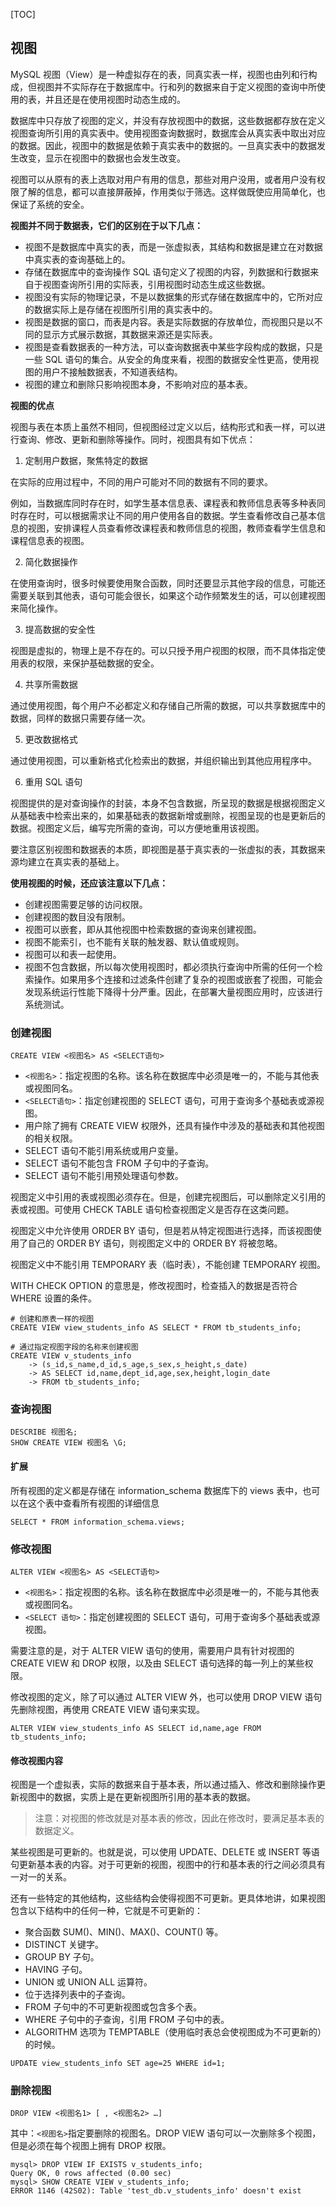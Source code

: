 [TOC]



## 视图

MySQL 视图（View）是一种虚拟存在的表，同真实表一样，视图也由列和行构成，但视图并不实际存在于数据库中。行和列的数据来自于定义视图的查询中所使用的表，并且还是在使用视图时动态生成的。

数据库中只存放了视图的定义，并没有存放视图中的数据，这些数据都存放在定义视图查询所引用的真实表中。使用视图查询数据时，数据库会从真实表中取出对应的数据。因此，视图中的数据是依赖于真实表中的数据的。一旦真实表中的数据发生改变，显示在视图中的数据也会发生改变。

视图可以从原有的表上选取对用户有用的信息，那些对用户没用，或者用户没有权限了解的信息，都可以直接屏蔽掉，作用类似于筛选。这样做既使应用简单化，也保证了系统的安全。

**视图并不同于数据表，它们的区别在于以下几点：**

- 视图不是数据库中真实的表，而是一张虚拟表，其结构和数据是建立在对数据中真实表的查询基础上的。
- 存储在数据库中的查询操作 SQL 语句定义了视图的内容，列数据和行数据来自于视图查询所引用的实际表，引用视图时动态生成这些数据。
- 视图没有实际的物理记录，不是以数据集的形式存储在数据库中的，它所对应的数据实际上是存储在视图所引用的真实表中的。
- 视图是数据的窗口，而表是内容。表是实际数据的存放单位，而视图只是以不同的显示方式展示数据，其数据来源还是实际表。
- 视图是查看数据表的一种方法，可以查询数据表中某些字段构成的数据，只是一些 SQL 语句的集合。从安全的角度来看，视图的数据安全性更高，使用视图的用户不接触数据表，不知道表结构。
- 视图的建立和删除只影响视图本身，不影响对应的基本表。

**视图的优点**

视图与表在本质上虽然不相同，但视图经过定义以后，结构形式和表一样，可以进行查询、修改、更新和删除等操作。同时，视图具有如下优点：

1) 定制用户数据，聚焦特定的数据

在实际的应用过程中，不同的用户可能对不同的数据有不同的要求。

例如，当数据库同时存在时，如学生基本信息表、课程表和教师信息表等多种表同时存在时，可以根据需求让不同的用户使用各自的数据。学生查看修改自己基本信息的视图，安排课程人员查看修改课程表和教师信息的视图，教师查看学生信息和课程信息表的视图。

2) 简化数据操作

在使用查询时，很多时候要使用聚合函数，同时还要显示其他字段的信息，可能还需要关联到其他表，语句可能会很长，如果这个动作频繁发生的话，可以创建视图来简化操作。

3) 提高数据的安全性

视图是虚拟的，物理上是不存在的。可以只授予用户视图的权限，而不具体指定使用表的权限，来保护基础数据的安全。

4) 共享所需数据

通过使用视图，每个用户不必都定义和存储自己所需的数据，可以共享数据库中的数据，同样的数据只需要存储一次。

5) 更改数据格式

通过使用视图，可以重新格式化检索出的数据，并组织输出到其他应用程序中。

6) 重用 SQL 语句

视图提供的是对查询操作的封装，本身不包含数据，所呈现的数据是根据视图定义从基础表中检索出来的，如果基础表的数据新增或删除，视图呈现的也是更新后的数据。视图定义后，编写完所需的查询，可以方便地重用该视图。

要注意区别视图和数据表的本质，即视图是基于真实表的一张虚拟的表，其数据来源均建立在真实表的基础上。

**使用视图的时候，还应该注意以下几点：**

- 创建视图需要足够的访问权限。
- 创建视图的数目没有限制。
- 视图可以嵌套，即从其他视图中检索数据的查询来创建视图。
- 视图不能索引，也不能有关联的触发器、默认值或规则。
- 视图可以和表一起使用。
- 视图不包含数据，所以每次使用视图时，都必须执行查询中所需的任何一个检索操作。如果用多个连接和过滤条件创建了复杂的视图或嵌套了视图，可能会发现系统运行性能下降得十分严重。因此，在部署大量视图应用时，应该进行系统测试。

### 创建视图

```mysql
CREATE VIEW <视图名> AS <SELECT语句>
```

- `<视图名>`：指定视图的名称。该名称在数据库中必须是唯一的，不能与其他表或视图同名。
- `<SELECT语句>`：指定创建视图的 SELECT 语句，可用于查询多个基础表或源视图。
- 用户除了拥有 CREATE VIEW 权限外，还具有操作中涉及的基础表和其他视图的相关权限。
- SELECT 语句不能引用系统或用户变量。
- SELECT 语句不能包含 FROM 子句中的子查询。
- SELECT 语句不能引用预处理语句参数。

视图定义中引用的表或视图必须存在。但是，创建完视图后，可以删除定义引用的表或视图。可使用 CHECK TABLE 语句检查视图定义是否存在这类问题。

视图定义中允许使用 ORDER BY 语句，但是若从特定视图进行选择，而该视图使用了自己的 ORDER BY 语句，则视图定义中的 ORDER BY 将被忽略。

视图定义中不能引用 TEMPORARY 表（临时表），不能创建 TEMPORARY 视图。

WITH CHECK OPTION 的意思是，修改视图时，检查插入的数据是否符合 WHERE 设置的条件。

```mysql
# 创建和原表一样的视图
CREATE VIEW view_students_info AS SELECT * FROM tb_students_info;

# 通过指定视图字段的名称来创建视图
CREATE VIEW v_students_info
    -> (s_id,s_name,d_id,s_age,s_sex,s_height,s_date)
    -> AS SELECT id,name,dept_id,age,sex,height,login_date
    -> FROM tb_students_info;
```

### 查询视图

```mysql
DESCRIBE 视图名;
SHOW CREATE VIEW 视图名 \G;
```

#### 扩展

所有视图的定义都是存储在 information_schema 数据库下的 views 表中，也可以在这个表中查看所有视图的详细信息

```mysql
SELECT * FROM information_schema.views;
```

### 修改视图

```mysql
ALTER VIEW <视图名> AS <SELECT语句>
```

- `<视图名>`：指定视图的名称。该名称在数据库中必须是唯一的，不能与其他表或视图同名。
- `<SELECT 语句>`：指定创建视图的 SELECT 语句，可用于查询多个基础表或源视图。

需要注意的是，对于 ALTER VIEW 语句的使用，需要用户具有针对视图的 CREATE VIEW 和 DROP 权限，以及由 SELECT 语句选择的每一列上的某些权限。

修改视图的定义，除了可以通过 ALTER VIEW 外，也可以使用 DROP VIEW 语句先删除视图，再使用 CREATE VIEW 语句来实现。

```mysql
ALTER VIEW view_students_info AS SELECT id,name,age FROM tb_students_info;
```

#### 修改视图内容

视图是一个虚拟表，实际的数据来自于基本表，所以通过插入、修改和删除操作更新视图中的数据，实质上是在更新视图所引用的基本表的数据。

> 注意：对视图的修改就是对基本表的修改，因此在修改时，要满足基本表的数据定义。

某些视图是可更新的。也就是说，可以使用 UPDATE、DELETE 或 INSERT 等语句更新基本表的内容。对于可更新的视图，视图中的行和基本表的行之间必须具有一对一的关系。

还有一些特定的其他结构，这些结构会使得视图不可更新。更具体地讲，如果视图包含以下结构中的任何一种，它就是不可更新的：

- 聚合函数 SUM()、MIN()、MAX()、COUNT() 等。
- DISTINCT 关键字。
- GROUP BY 子句。
- HAVING 子句。
- UNION 或 UNION ALL 运算符。
- 位于选择列表中的子查询。
- FROM 子句中的不可更新视图或包含多个表。
- WHERE 子句中的子查询，引用 FROM 子句中的表。
- ALGORITHM 选项为 TEMPTABLE（使用临时表总会使视图成为不可更新的）的时候。

```mysql
UPDATE view_students_info SET age=25 WHERE id=1;
```

### 删除视图

```mysql
DROP VIEW <视图名1> [ , <视图名2> …]
```

其中：`<视图名>`指定要删除的视图名。DROP VIEW 语句可以一次删除多个视图，但是必须在每个视图上拥有 DROP 权限。

```mysql
mysql> DROP VIEW IF EXISTS v_students_info;
Query OK, 0 rows affected (0.00 sec)
mysql> SHOW CREATE VIEW v_students_info;
ERROR 1146 (42S02): Table 'test_db.v_students_info' doesn't exist
```

